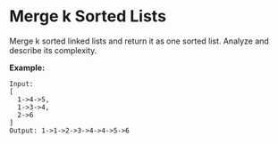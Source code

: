 # Merge k Sorted Lists

Merge k sorted linked lists and return it as one sorted list. Analyze and describe its complexity.

**Example:**

```pseudo
Input:
[
  1->4->5,
  1->3->4,
  2->6
]
Output: 1->1->2->3->4->4->5->6
```
